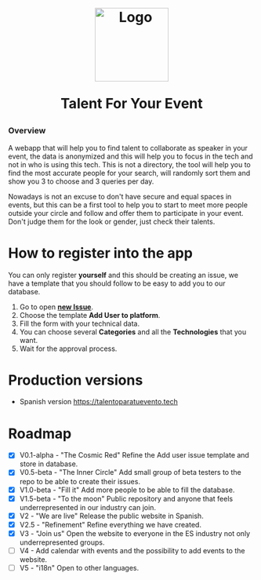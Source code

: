 <a id="logos" class="anchor" aria-hidden="true" href="#logos"></a><br/>

<h1 align="center">
  <a href="https://raw.githubusercontent.com/CKGrafico/talentforyourevent/main/branding/logo.png"><img src="https://i.imgur.com/eJpPeOB.png"  width="150" alt="Logo"></a>
    <p align="center">Talent For Your Event</p>
</h1>

### Overview

A webapp that will help you to find talent to collaborate as speaker in your event, the data is anonymized and this will help you to focus in the tech and not in who is using this tech. This is not a directory, the tool will help you to find the most accurate people for your search, will randomly sort them and show you 3 to choose and 3 queries per day.

Nowadays is not an excuse to don't have secure and equal spaces in events, but this can be a first tool to help you to start to meet more people outside your circle and follow and offer them to participate in your event. Don't judge them for the look or gender, just check their talents.

# How to register into the app

You can only register **yourself** and this should be creating an issue, we have a template that you should follow to be easy to add you to our database.

1. Go to open [**new Issue**](https://github.com/CKGrafico/talentforyourevent/issues/new/choose).
1. Choose the template **Add User to platform**.
1. Fill the form with your technical data.
1. You can choose several **Categories** and all the **Technologies** that you want.
1. Wait for the approval process.

# Production versions

- Spanish version https://talentoparatuevento.tech

# Roadmap

- [x] V0.1-alpha - "The Cosmic Red" Refine the Add user issue template and store in database.
- [x] V0.5-beta - "The Inner Circle" Add small group of beta testers to the repo to be able to create their issues.
- [x] V1.0-beta - "Fill it" Add more people to be able to fill the database.
- [x] V1.5-beta - "To the moon" Public repository and anyone that feels underrepresented in our industry can join.
- [x] V2 - "We are live" Release the public website in Spanish.
- [x] V2.5 - "Refinement" Refine everything we have created.
- [x] V3 - "Join us" Open the website to everyone in the ES industry not only underrepresented groups.
- [ ] V4 - Add calendar with events and the possibility to add events to the website.
- [ ] V5 - "i18n" Open to other languages.
